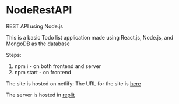# NodeRestAPI
REST API using Node.js

This is a basic Todo list application made using React.js, Node.js, and MongoDB as the database

Steps:
1. npm i  -  on both frontend and server
2. npm start -   on frontend


The site is hosted on netlify: 
  The URL for the site is <a href="https://main--storied-sfogliatella-6531a5.netlify.app/">here</a>
  
The server is hosted in <a href="https://replit.com/@VarunKrishna2/Todo">replit</a>
  
